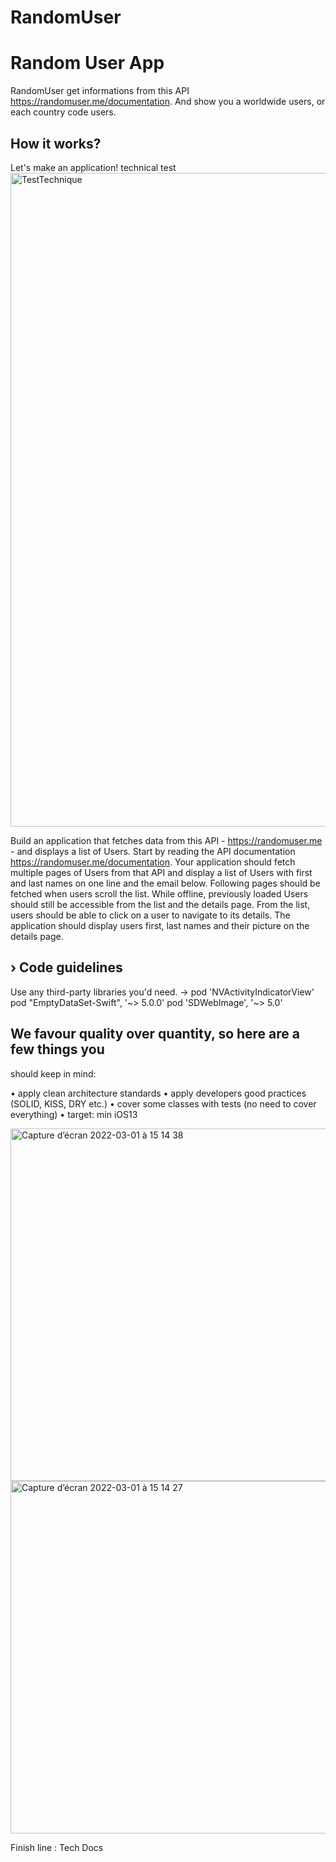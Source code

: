 # RandomUser

# Random User App
RandomUser get informations from this API https://randomuser.me/documentation. 
And show you a worldwide users, or each country code users.

## How it works?
Let's make an application! technical test
<img width="1046" alt="TestTechnique" src="https://user-images.githubusercontent.com/7050604/156184304-32d9e7c6-22c2-470a-bff6-b84443dc452a.png">

Build an application that fetches data from this API - https://randomuser.me - and displays a list of Users. Start by
reading the API documentation https://randomuser.me/documentation. Your application should fetch multiple pages
of Users from that API and display a list of Users with first and last names on one line and the email below. Following
pages should be fetched when users scroll the list. 
While offline, previously loaded Users should still be accessible
from the list and the details page. From the list, users should be able to click on a user to navigate to its details. The
application should display users first, last names and their picture on the details page.


## › Code guidelines
Use any third-party libraries you'd need. -> 
  pod 'NVActivityIndicatorView'
  pod "EmptyDataSet-Swift", '~> 5.0.0'
  pod 'SDWebImage', '~> 5.0'
  

## We favour quality over quantity, so here are a few things you
should keep in mind:

• apply clean architecture standards
• apply developers good practices (SOLID, KISS, DRY etc.)
• cover some classes with tests (no need to cover everything)
• target: min iOS13

<img width="564" alt="Capture d’écran 2022-03-01 à 15 14 38" src="https://user-images.githubusercontent.com/7050604/156185184-cefa01dc-a969-405f-bfac-8fa83b73536a.png">
<img width="564" alt="Capture d’écran 2022-03-01 à 15 14 27" src="https://user-images.githubusercontent.com/7050604/156185201-32d5ac97-103a-4ce5-8eff-74ae9c616c77.png">

Finish line : Tech Docs
